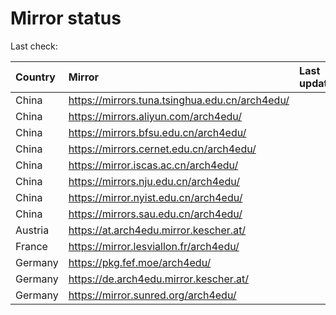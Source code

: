 <script src="./time.js"></script>
# Mirror status
Last check: <script type="text/javascript">localize(1728080427.2603471);</script>

|Country|Mirror|Last update|
|:------|:-----|:----------|
|China|https://mirrors.tuna.tsinghua.edu.cn/arch4edu/|<script type="text/javascript">localize(1728024184);</script>|
|China|https://mirrors.aliyun.com/arch4edu/|<script type="text/javascript">localize(1728024184);</script>|
|China|https://mirrors.bfsu.edu.cn/arch4edu/|<script type="text/javascript">localize(1728024184);</script>|
|China|https://mirrors.cernet.edu.cn/arch4edu/|<script type="text/javascript">localize(1728067386);</script>|
|China|https://mirror.iscas.ac.cn/arch4edu/|<script type="text/javascript">localize(1728067386);</script>|
|China|https://mirrors.nju.edu.cn/arch4edu/|<script type="text/javascript">localize(1727980864);</script>|
|China|https://mirror.nyist.edu.cn/arch4edu/|<script type="text/javascript">localize(1728024184);</script>|
|China|https://mirrors.sau.edu.cn/arch4edu/|<script type="text/javascript">localize(1728024184);</script>|
|Austria|https://at.arch4edu.mirror.kescher.at/|<script type="text/javascript">localize(1728024184);</script>|
|France|https://mirror.lesviallon.fr/arch4edu/|<script type="text/javascript">localize(1728024184);</script>|
|Germany|https://pkg.fef.moe/arch4edu/|<script type="text/javascript">localize(1728024184);</script>|
|Germany|https://de.arch4edu.mirror.kescher.at/|<script type="text/javascript">localize(1728024184);</script>|
|Germany|https://mirror.sunred.org/arch4edu/|<script type="text/javascript">localize(1728024184);</script>|

<script src="./tablefilter/tablefilter.js"></script>
<script src="./table.js"></script>
